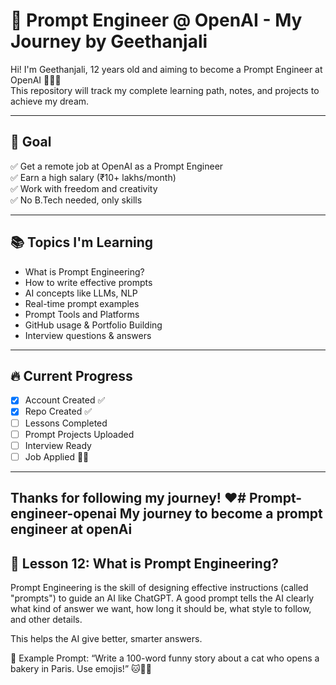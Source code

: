 # 🚀 Prompt Engineer @ OpenAI - My Journey by Geethanjali

Hi! I'm Geethanjali, 12 years old and aiming to become a Prompt Engineer at OpenAI 👩‍💻✨  
This repository will track my complete learning path, notes, and projects to achieve my dream.

---

## 🌟 Goal

✅ Get a remote job at OpenAI as a Prompt Engineer  
✅ Earn a high salary (₹10+ lakhs/month)  
✅ Work with freedom and creativity  
✅ No B.Tech needed, only skills

---

## 📚 Topics I'm Learning

- What is Prompt Engineering?
- How to write effective prompts
- AI concepts like LLMs, NLP
- Real-time prompt examples
- Prompt Tools and Platforms
- GitHub usage & Portfolio Building
- Interview questions & answers

---

## 🔥 Current Progress

- [x] Account Created ✅  
- [x] Repo Created ✅  
- [ ] Lessons Completed  
- [ ] Prompt Projects Uploaded  
- [ ] Interview Ready  
- [ ] Job Applied 👩‍💻

---

Thanks for following my journey! ❤️# Prompt-engineer-openai
My journey to become a prompt engineer at openAi
---

## 📘 Lesson 12: What is Prompt Engineering?

Prompt Engineering is the skill of designing effective instructions (called "prompts") to guide an AI like ChatGPT. A good prompt tells the AI clearly what kind of answer we want, how long it should be, what style to follow, and other details.

This helps the AI give better, smarter answers.

📝 Example Prompt:
“Write a 100-word funny story about 
a cat who opens a bakery in Paris. Use emojis!” 🐱🥐🍰

